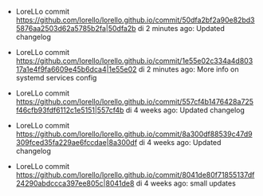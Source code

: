 * LoreLLo commit <https://github.com/lorello/lorello.github.io/commit/50dfa2bf2a90e82bd35876aa2503d62a5785b2fa|50dfa2b> di 2 minutes ago: Updated changelog

* LoreLLo commit <https://github.com/lorello/lorello.github.io/commit/1e55e02c334a4d80317a1e4f9fa6609e45b6dca4|1e55e02> di 2 minutes ago: More info on systemd services config

* LoreLLo commit <https://github.com/lorello/lorello.github.io/commit/557cf4b1476428a725f46cfb93fdf6112c1e5151|557cf4b> di 4 weeks ago: Updated changelog

* LoreLLo commit <https://github.com/lorello/lorello.github.io/commit/8a300df88539c47d9309fced35fa229ae6fccdae|8a300df> di 4 weeks ago: Updated changelog

* LoreLLo commit <https://github.com/lorello/lorello.github.io/commit/8041de80f71855137df24290abdccca397ee805c|8041de8> di 4 weeks ago: small updates
